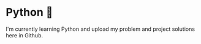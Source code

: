 # Python 🐍
I'm currently learning Python and upload my problem and project solutions here in Github.
